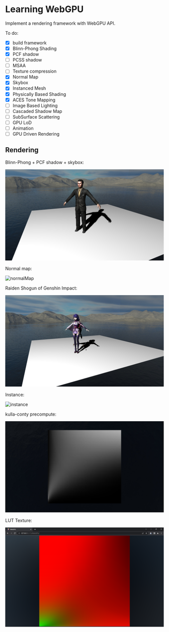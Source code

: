 # Learning WebGPU

Implement a rendering framework with WebGPU API.

To do:

- [x] build framework
- [x] Blinn-Phong Shading
- [x] PCF shadow
- [ ] PCSS shadow
- [ ] MSAA
- [ ] Texture compression
- [x] Normal Map
- [x] Skybox
- [x] Instanced Mesh
- [x] Physically Based Shading
- [x] ACES Tone Mapping
- [ ] Image Based Lighting
- [ ] Cascaded Shadow Map
- [ ] SubSurface Scattering
- [ ] GPU LoD
- [ ] Animation
- [ ] GPU Driven Rendering

## Rendering

Blinn-Phong + PCF shadow + skybox:

![man](img/man.png)

Normal map:

![normalMap](img/normalMap.png)

Raiden Shogun of Genshin Impact:

![ying](img/ying.png)

Instance:

![instance](img/instance.png)

kulla-conty precompute:

![kulla_conty_percompute](img/kulla_conty_percompute.png)

LUT Texture:

![lut](img/lut.png)